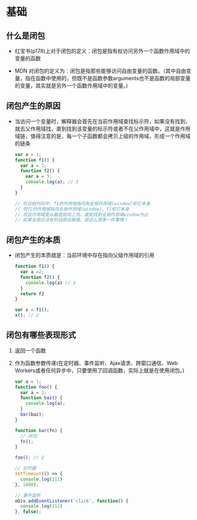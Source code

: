 # 基础

## 什么是闭包

+ 红宝书(p178)上对于闭包的定义：闭包是指有权访问另外一个函数作用域中的变量的函数

+ MDN 对闭包的定义为：闭包是指那些能够访问自由变量的函数。（其中自由变量，指在函数中使用的，但既不是函数参数arguments也不是函数的局部变量的变量，其实就是另外一个函数作用域中的变量。)

## 闭包产生的原因

+ 当访问一个变量时，解释器会首先在当前作用域查找标示符，如果没有找到，就去父作用域找，直到找到该变量的标示符或者不在父作用域中，这就是作用域链，值得注意的是，每一个子函数都会拷贝上级的作用域，形成一个作用域的链条

  ```js
  var a = 1;
  function f1() {
    var a = 2;
    function f2() {
      var a = 3;
      console.log(a); // 3
    }
  }

  // 在这段代码中，f1的作用域指向有全局作用域(window)和它本身
  // 而f2的作用域指向全局作用域(window)、f1和它本身
  // 而且作用域是从最底层向上找，直到找到全局作用域window为止
  // 如果全局还没有的话就会报错。就这么简单一件事情！
  ```

## 闭包产生的本质

+ 闭包产生的本质就是：当前环境中存在指向父级作用域的引用

  ```js
  function f1() {
    var a =2;
    function f2() {
      console.log(a) // 2
    }
    return f2
  }

  var x = f1();
  x(); // 2
  ```

## 闭包有哪些表现形式

1. 返回一个函数

2. 作为函数参数传递(在定时器、事件监听、Ajax请求、跨窗口通信、Web Workers或者任何异步中，只要使用了回调函数，实际上就是在使用闭包。)

    ```js
    var a = 1;
    function foo() {
      var a = 2;
      function baz() {
        console.log(a);
      }
      bar(baz);
    }

    function bar(fn) {
      // 闭包
      fn();
    }

    foo(); // 2
    ```

    ```js
    // 定时器
    setTimeout(() => {
      console.log(111)
    }, 1000);
    ```

    ```js
    // 事件监听
    oDiv.addEventListener('click', function() {
      console.log(111)
    }, false);
    ```
